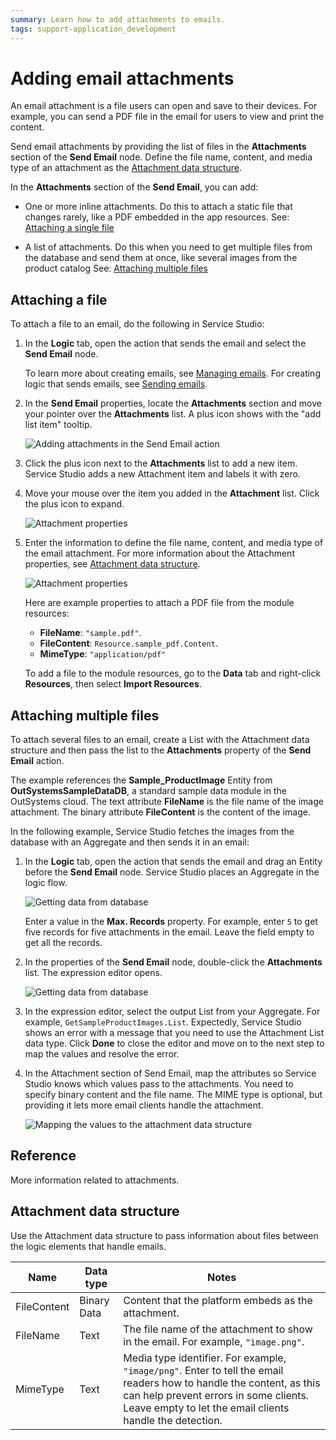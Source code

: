 ```yaml
---
summary: Learn how to add attachments to emails.
tags: support-application_development
---
```


# Adding email attachments

An email attachment is a file users can open and save to their devices. For example, you can send a PDF file in the email for users to view and print the content.

Send email attachments by providing the list of files in the **Attachments** section of the **Send Email** node. Define the file name, content, and media type of an attachment as the [Attachment data structure](#attachment-data-structure).

In the **Attachments** section of the **Send Email**, you can add:

* One or more inline attachments. Do this to attach a static file that changes rarely, like a PDF embedded in the app resources. See: [Attaching a single file](#attaching-a-single-static-file)

* A list of attachments. Do this when you need to get multiple files from the database and send them at once, like several images from the product catalog See: [Attaching multiple files](#attaching-multiple-files)


## Attaching a file

To attach a file to an email, do the following in Service Studio:

1. In the **Logic** tab, open the action that sends the email and select the **Send Email** node. 

    <div class="info" markdown="1">

    To learn more about creating emails, see [Managing emails](managing.md). For creating logic that sends emails, see [Sending emails](sending.md).

    </div>

1. In the **Send Email** properties, locate the **Attachments** section and move your pointer over the **Attachments** list. A plus icon shows with the "add list item" tooltip.

    ![Adding attachments in the Send Email action](images/email-attachment-inline-ss.png?width=495)

1. Click the plus icon next to the **Attachments** list to add a new item. Service Studio adds a new Attachment item and labels it with zero.

1. Move your mouse over the item you added in the **Attachment** list. Click the plus icon to expand.

    ![Attachment properties](images/email-attachment-add-list-ss.png?width=315)

1. Enter the information to define the file name, content, and media type of the email attachment. For more information about the Attachment properties, see [Attachment data structure](#attachment-data-structure).
    
    ![Attachment properties](images/email-attachment-properties.png?width=320)

    Here are example properties to attach a PDF file from the module resources:

    * **FileName**: `"sample.pdf"`.
    * **FileContent**: `Resource.sample_pdf.Content`.
    * **MimeType**: `"application/pdf"`

    <div class="info" markdown="1">

    To add a file to the module resources, go to the **Data** tab and right-click **Resources**, then select **Import Resources**. 

    </div>


## Attaching multiple files

To attach several files to an email, create a List with the Attachment data structure and then pass the list to the **Attachments** property of the **Send Email** action.

<div class="info" markdown="1">

The example references the **Sample_ProductImage** Entity from **OutSystemsSampleDataDB**, a standard sample data module in the OutSystems cloud. The text attribute **FileName** is the file name of the image attachment. The binary attribute **FileContent** is the content of the image.   

</div>

In the following example, Service Studio fetches the images from the database with an Aggregate and then sends it in an email:

1. In the **Logic** tab, open the action that sends the email and drag an Entity before the **Send Email** node. Service Studio places an Aggregate in the logic flow.

    ![Getting data from database](images/email-attachment-getting-from-database.png?width=500)

    <div class="info" markdown="1">

    Enter a value in the **Max. Records** property. For example, enter `5` to get five records for five attachments in the email. Leave the field empty to get all the records.

    </div>

1. In the properties of the **Send Email** node, double-click the **Attachments** list. The expression editor opens.

    ![Getting data from database](images/email-attachments-list.png?width=315)

1. In the expression editor, select the output List from your Aggregate. For example, `GetSampleProductImages.List`. Expectedly, Service Studio shows an error with a message that you need to use the Attachment List data type. Click **Done** to close the editor and move on to the next step to map the values and resolve the error.

1. In the Attachment section of Send Email, map the attributes so Service Studio knows which values pass to the attachments. You need to specify binary content and the file name. The MIME type is optional, but providing it lets more email clients handle the attachment.

    ![Mapping the values to the attachment data structure](images/email-attachment-mapping.png?width=315)


## Reference

More information related to attachments.

## Attachment data structure

Use the Attachment data structure to pass information about files between the logic elements that handle emails.

| Name        | Data type   | Notes                                                                                                    |
| ----------- | ----------- | -------------------------------------------------------------------------------------------------------- |
| FileContent | Binary Data | Content that the platform embeds as the attachment.                                                      |
| FileName    | Text        | The file name of the attachment to show in the email. For example, `"image.png"`.                        |
| MimeType    | Text        | Media type identifier. For example, `"image/png"`. Enter to tell the email readers how to handle the content, as this can help prevent errors in some clients. Leave empty to let the email clients handle the detection. |